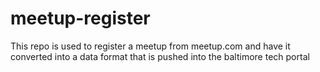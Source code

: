 # meetup-register
This repo is used to register a meetup from meetup.com and have it converted into a data format that is pushed into the baltimore tech portal
